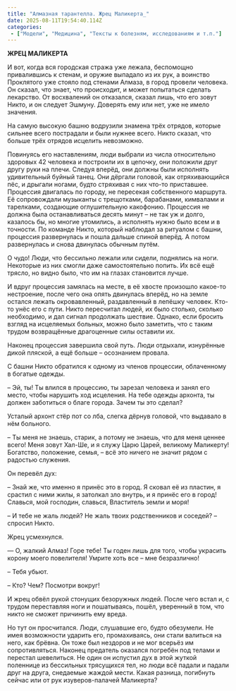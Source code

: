 ```yaml
---
title: "Алмазная тарантелла. Жрец Маликерта_"
date: 2025-08-11T19:54:40.114Z
categories:
 - ["Модели", "Медицина", "Тексты к болезням, исследованиям и т.п."]
---
```


**ЖРЕЦ МАЛИКЕРТА**

И вот, когда вся городская стража уже лежала, беспомощно привалившись к
стенам, и оружие выпадало из их рук, а воинство Проклятого уже стояло
под стенами Алмаза, в город провели человека. Он сказал, что знает, что
происходит, и может попытаться сделать лекарство. От восхвалений он
отказался, сказал лишь, что его зовут Никто, и он следует Эшмуну.
Доверять ему или нет, уже не имело значения.

На самую высокую башню водрузили знамена трёх отрядов, которые сильнее
всего пострадали и были нужнее всего. Никто сказал, что больше трёх
отрядов исцелить невозможно.

Повинуясь его наставлениям, люди выбрали из числа относительно здоровых
42 человека и построили их в цепочку, они положили друг другу руки на
плечи. Следуя вперёд, они должны были исполнять удивительный буйный
танец. Они дёргали головой, как отряхивающийся пёс, и дрыгали ногами,
будто стряхивая с них что-то приставшее. Процессия двигалась по городу,
не пересекая собственного маршрута. Её сопровождали музыканты с
трещотками, барабанами, кимвалами и тарелками, создающие оглушительную
какофонию. Процессия не должна была останавливаться десять минут – не
так уж и долго, казалось бы, но многие утомились, а исполнять нужно было
всем и в точности. По команде Никто, который наблюдал за ритуалом с
башни, процессия развернулась и пошла дальше спиной вперёд. А потом
развернулась и снова двинулась обычным путём.

О чудо! Люди, что бессильно лежали или сидели, поднялись на ноги.
Некоторые из них смогли даже самостоятельно попить. Их всё ещё трясло,
но видно было, что им на глазах становится лучше.

И вдруг процессия замялась на месте, в её хвосте произошло какое-то
нестроение, после чего она опять двинулась вперёд, но на земле остался
лежать окровавленный, раздавленный в лепёшку человек. Кто-то унёс его с
пути. Никто пересчитал людей, их было столько, сколько необходимо, и дал
сигнал продолжать шествие. Однако, если бросить взгляд на исцеляемых
больных, можно было заметить, что с таким трудом возвращённые
драгоценные силы оставили их.

Наконец процессия завершила свой путь. Люди отдыхали, изнурённые дикой
пляской, а ещё больше – осознанием провала.

С башни Никто обратился к одному из членов процессии, облаченному в
богатые одежды.

– Эй, ты! Ты влился в процессию, ты зарезал человека и занял его место,
чтобы нарушить ход исцеления. На тебе одежды архонта, ты должен
заботиться о благе города. Зачем ты это сделал?

Усталый архонт стёр пот со лба, слегка дёрнув головой, что выдавало в
нём больного.

– Ты меня не знаешь, старик, а потому не знаешь, что для меня ценнее
всего! Меня зовут Хал-Ше, и я служу Царю Царей, великому Маликерту!
Богатство, положение, семья, – всё это ничего не значит рядом с радостью
служения.

Он перевёл дух:

– Знай же, что именно я принёс это в город. Я сковал её из пластин, я
срастил с ними жилы, я затолкал зло внутрь, и я принёс его в город!
Славься, мой господин, славься, Властитель земли и моря!

– И тебе не жаль людей? Не жаль твоих родственников и соседей? – спросил
Никто.

Жрец усмехнулся.

— О, жалкий Алмаз! Горе тебе! Ты годен лишь для того, чтобы украсить
корону моего повелителя! Умрите хоть все – мне безразлично!

– Тебя убьют.

– Кто? Чем? Посмотри вокруг!

И жрец обвёл рукой стонущих безоружных людей. После чего встал и, с
трудом переставляя ноги и пошатываясь, пошёл, уверенный в том, что никто
не сможет причинить ему вреда.

Но тут он просчитался. Люди, слушавшие его, будто обезумели. Не имея
возможности ударить его, промахиваясь, они стали валиться на него, как
брёвна. Он тоже был нездоров и не мог всерьёз им сопротивляться. Наконец
предатель оказался погребён под телами и перестал шевелиться. Не один он
испустил дух в этой жуткой поленнице из бессильных трясущихся тел, но
люди всё падали и падали друг на друга, снедаемые жаждой мести. Какая
разница, погибнуть сейчас или от рук изуверов-палачей Маликерта?
